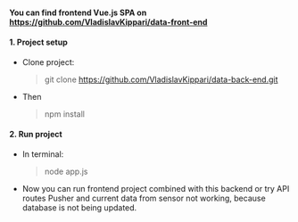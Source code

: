 
#### You can find frontend Vue.js SPA on  https://github.com/VladislavKippari/data-front-end
#### 1. Project setup
* Clone project:
  > git clone https://github.com/VladislavKippari/data-back-end.git
* Then
  > npm install
#### 2. Run project
* In terminal:
  > node app.js
* Now you can run frontend project combined with this backend or try API routes
Pusher and current data from sensor not working, because database is not being updated.

